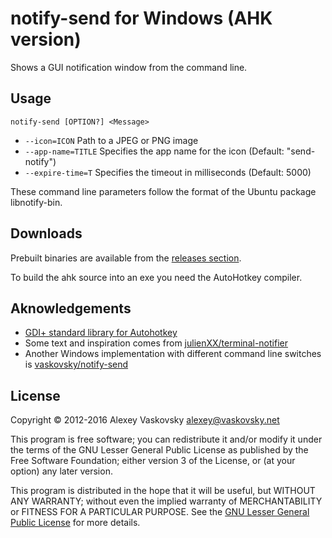 # notify-send for Windows (AHK version)

Shows a GUI notification window from the command line.

## Usage

``notify-send [OPTION?] <Message>``

- `--icon=ICON`	Path to a JPEG or PNG image
- `--app-name=TITLE`	Specifies the app name for the icon (Default: "send-notify")
- `--expire-time=T`	Specifies the timeout in milliseconds (Default: 5000)

These command line parameters follow the format of the Ubuntu package libnotify-bin.

## Downloads

Prebuilt binaries are available from the
[releases section](https://github.com/Fonata/notify-send-for-Windows/releases).

To build the ahk source into an exe you need the AutoHotkey compiler.
 
## Aknowledgements

- [GDI+ standard library for Autohotkey](https://github.com/tariqporter/Gdip)
- Some text and inspiration comes from [julienXX/terminal-notifier](https://github.com/julienXX/terminal-notifier)
- Another Windows implementation with different command line switches is [vaskovsky/notify-send](https://github.com/vaskovsky/notify-send) 

## License

Copyright © 2012-2016 Alexey Vaskovsky <alexey@vaskovsky.net>

This program is free software; you can redistribute it and/or
modify it under the terms of the GNU Lesser General Public
License as published by the Free Software Foundation; either
version 3 of the License, or (at your option) any later version.

This program is distributed in the hope that it will be useful,
but WITHOUT ANY WARRANTY; without even the implied warranty of
MERCHANTABILITY or FITNESS FOR A PARTICULAR PURPOSE.
See the [GNU Lesser General Public License][1] for more details.

[1]: http://vaskovsky.net/notify-send/license.html
